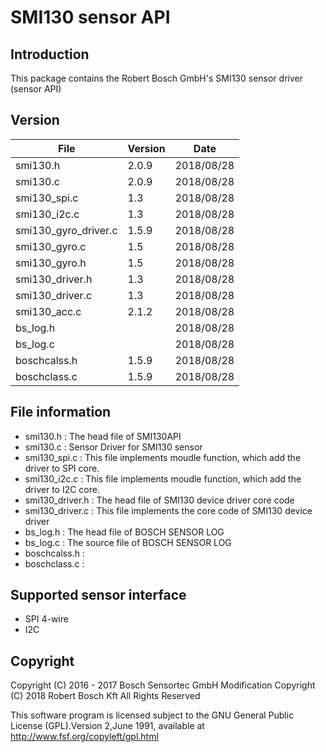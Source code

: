 # SMI130 sensor API
## Introduction
This package contains the Robert Bosch GmbH's SMI130 sensor driver (sensor API)

## Version
File                 | Version | Date
---------------------|---------|---------------
smi130.h             |  2.0.9  |   2018/08/28
smi130.c             |  2.0.9  |   2018/08/28
smi130_spi.c         |   1.3   |   2018/08/28
smi130_i2c.c         |   1.3   |   2018/08/28
smi130_gyro_driver.c |   1.5.9 |   2018/08/28
smi130_gyro.c        |   1.5   |   2018/08/28
smi130_gyro.h        |   1.5   |   2018/08/28
smi130_driver.h      |   1.3   |   2018/08/28
smi130_driver.c      |   1.3   |   2018/08/28
smi130_acc.c         |   2.1.2 |   2018/08/28
bs_log.h             |         |   2018/08/28
bs_log.c             |         |   2018/08/28
boschcalss.h         |  1.5.9  |   2018/08/28
boschclass.c         |  1.5.9  |   2018/08/28



## File information
* smi130.h : The head file of SMI130API
* smi130.c : Sensor Driver for SMI130 sensor
* smi130_spi.c : This file implements moudle function, which add the driver to SPI core.
* smi130_i2c.c : This file implements moudle function, which add the driver to I2C core.
* smi130_driver.h : The head file of SMI130 device driver core code
* smi130_driver.c : This file implements the core code of SMI130 device driver
* bs_log.h : The head file of BOSCH SENSOR LOG
* bs_log.c : The source file of BOSCH SENSOR LOG
* boschcalss.h :
* boschclass.c :


## Supported sensor interface
* SPI 4-wire
* I2C

## Copyright

Copyright (C) 2016 - 2017 Bosch Sensortec GmbH
Modification Copyright (C) 2018 Robert Bosch Kft  All Rights Reserved

This software program is licensed subject to the GNU General
Public License (GPL).Version 2,June 1991,
available at http://www.fsf.org/copyleft/gpl.html

